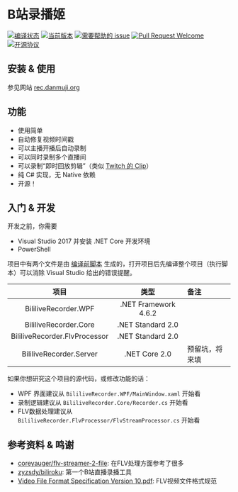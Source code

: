# B站录播姬

[![编译状态](https://ci.appveyor.com/api/projects/status/1n4822yitgtu7ht7?svg=true)](https://ci.appveyor.com/project/Genteure/bililiverecorder)
[![当前版本](https://img.shields.io/github/tag/Bililive/BililiveRecorder.svg?label=当前版本)](#)
[![需要帮助的 issue](https://img.shields.io/github/issues/Bililive/BililiveRecorder/help%20wanted.svg?label=需要帮助的%20issue)](https://github.com/Bililive/BililiveRecorder/issues?q=is%3Aissue+is%3Aopen+label%3A%22help+wanted%22)
[![Pull Request Welcome](https://img.shields.io/badge/Pull%20request-欢迎-brightgreen.svg)](#)
[![开源协议](https://img.shields.io/github/license/Bililive/BililiveRecorder.svg?label=开源协议)](#)

## 安装 & 使用

参见网站 [rec.danmuji.org](https://rec.danmuji.org)

## 功能

- 使用简单
- 自动修复视频时间戳
- 可以主播开播后自动录制
- 可以同时录制多个直播间
- 可以录制“即时回放剪辑”（类似 [Twitch 的 Clip](https://help.twitch.tv/customer/portal/articles/2442508-how-to-use-clips)）
- 纯 C# 实现，无 Native 依赖
- 开源！

## 入门 & 开发

开发之前，你需要

- Visual Studio 2017 并安装 .NET Core 开发环境
- PowerShell

项目中有两个文件是由 [编译前脚本](./CI/patch_buildinfo.ps1) 生成的，打开项目后先编译整个项目（执行脚本）可以消除 Visual Studio 给出的错误提醒。

项目 | 类型 | 备注
:---:|:---:|:---
BililiveRecorder.WPF | .NET Framework 4.6.2
BililiveRecorder.Core | .NET Standard 2.0
BililiveRecorder.FlvProcessor | .NET Standard 2.0
BililiveRecorder.Server | .NET Core 2.0 | 预留坑，将来填

如果你想研究这个项目的源代码，或修改功能的话：

- WPF 界面建议从 `BililiveRecorder.WPF/MainWindow.xaml` 开始看
- 录制逻辑建议从 `BililiveRecorder.Core/Recorder.cs` 开始看
- FLV数据处理建议从 `BililiveRecorder.FlvProcessor/FlvStreamProcessor.cs` 开始看

## 参考资料 & 鸣谢

- [coreyauger/flv-streamer-2-file](https://github.com/coreyauger/flv-streamer-2-file): 在FLV处理方面参考了很多
- [zyzsdy/biliroku](https://github.com/zyzsdy/biliroku): 第一个B站直播录播工具
- [Video File Format Specification Version 10.pdf](https://wwwimages2.adobe.com/content/dam/acom/en/devnet/flv/video_file_format_spec_v10.pdf): FLV视频文件格式规范
